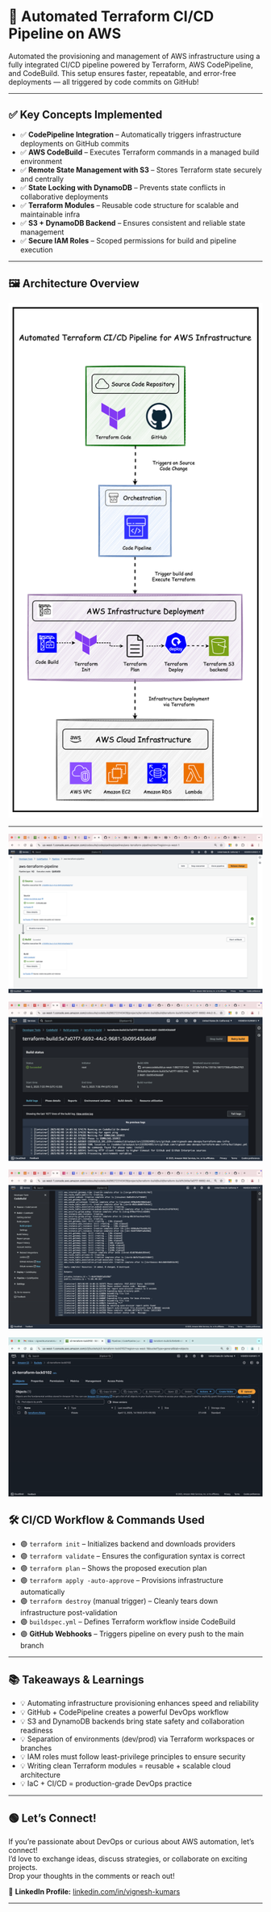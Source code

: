 # 🚀 Automated Terraform CI/CD Pipeline on AWS

Automated the provisioning and management of AWS infrastructure using a fully integrated CI/CD pipeline powered by Terraform, AWS CodePipeline, and CodeBuild. This setup ensures faster, repeatable, and error-free deployments — all triggered by code commits on GitHub!

---

## ✅ Key Concepts Implemented

- ✅ **CodePipeline Integration** – Automatically triggers infrastructure deployments on GitHub commits  
- ✅ **AWS CodeBuild** – Executes Terraform commands in a managed build environment  
- ✅ **Remote State Management with S3** – Stores Terraform state securely and centrally  
- ✅ **State Locking with DynamoDB** – Prevents state conflicts in collaborative deployments  
- ✅ **Terraform Modules** – Reusable code structure for scalable and maintainable infra  
- ✅ **S3 + DynamoDB Backend** – Ensures consistent and reliable state management  
- ✅ **Secure IAM Roles** – Scoped permissions for build and pipeline execution  

---

## 🖼️ Architecture Overview

![Terraform CI/CD Architecture](terraform-aws-cicd%20pipeline.png)

---
![Terraform CI/CD Architecture 1](AWS%20CodePipeline.png)

![Terraform CI/CD Architecture 2](AWS%20Code%20Build%20Image.png)

![Terraform CI/CD Architecture 3](AWS%20Code%20Build%20Image%202.png)

![Terraform CI/CD Architecture 4](terraform%20s3%20backend.png)

## 🛠️ CI/CD Workflow & Commands Used

- 🟣 `terraform init` – Initializes backend and downloads providers  
- 🟣 `terraform validate` – Ensures the configuration syntax is correct  
- 🟣 `terraform plan` – Shows the proposed execution plan  
- 🟣 `terraform apply -auto-approve` – Provisions infrastructure automatically  
- 🟣 `terraform destroy` (manual trigger) – Cleanly tears down infrastructure post-validation  
- 🟣 `buildspec.yml` – Defines Terraform workflow inside CodeBuild  
- 🟣 **GitHub Webhooks** – Triggers pipeline on every push to the main branch  

---

## 📚 Takeaways & Learnings

- 💡 Automating infrastructure provisioning enhances speed and reliability  
- 💡 GitHub + CodePipeline creates a powerful DevOps workflow  
- 💡 S3 and DynamoDB backends bring state safety and collaboration readiness  
- 💡 Separation of environments (dev/prod) via Terraform workspaces or branches  
- 💡 IAM roles must follow least-privilege principles to ensure security  
- 💡 Writing clean Terraform modules = reusable + scalable cloud architecture  
- 💡 IaC + CI/CD = production-grade DevOps practice  

---

## 🟢 Let’s Connect!

If you’re passionate about DevOps or curious about AWS automation, let’s connect!  
I’d love to exchange ideas, discuss strategies, or collaborate on exciting projects.  
Drop your thoughts in the comments or reach out!

🔗 **LinkedIn Profile:** [linkedin.com/in/vignesh-kumars](https://www.linkedin.com/in/vignesh-kumars)

---

